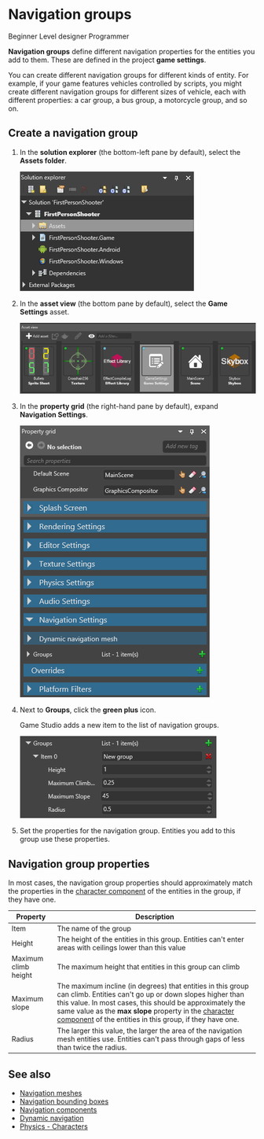 # Navigation groups

<span class="label label-doc-level">Beginner</span>
<span class="label label-doc-audience">Level designer</span>
<span class="label label-doc-audience">Programmer</span>

**Navigation groups** define different navigation properties for the entities you add to them. These are defined in the project **game settings**.

You can create different navigation groups for different kinds of entity. For example, if your game features vehicles controlled by scripts, you might create different navigation groups for different sizes of vehicle, each with different properties: a car group, a bus group, a motorcycle group, and so on.

## Create a navigation group

1. In the **solution explorer** (the bottom-left pane by default), select the **Assets folder**.

    ![Select Assets folder asset](media/select-asset-folder.png)

2. In the **asset view** (the bottom pane by default), select the **Game Settings** asset.

    ![Select Game Settings asset](media/select-game-settings-asset.png)

3. In the **property grid** (the right-hand pane by default), expand **Navigation Settings**.

   ![Game settings](media/navigation-settings.png)

4. Next to **Groups**, click the **green plus** icon.

    Game Studio adds a new item to the list of navigation groups.

    ![Navigation group properties](media/navigation-group-properties.png)

5. Set the properties for the navigation group. Entities you add to this group use these properties.

## Navigation group properties

In most cases, the navigation group properties should approximately match the properties in the [character component](../physics/characters.md) of the entities in the group, if they have one.

| Property             | Description
|----------------------|------------
| Item                 | The name of the group
| Height               | The height of the entities in this group. Entities can't enter areas with ceilings lower than this value
| Maximum climb height | The maximum height that entities in this group can climb
| Maximum slope        | The maximum incline (in degrees) that entities in this group can climb. Entities can't go up or down slopes higher than this value. In most cases, this should be approximately the same value as the **max slope** property in the [character component](../physics/characters.md) of the entities in this group, if they have one.
| Radius               | The larger this value, the larger the area of the navigation mesh entities use. Entities can't pass through gaps of less than twice the radius.

## See also

* [Navigation meshes](navigation-meshes.md)
* [Navigation bounding boxes](navigation-bounding-boxes.md)
* [Navigation components](navigation-components.md)
* [Dynamic navigation](dynamic-navigation.md)
* [Physics - Characters](../physics/characters.md)